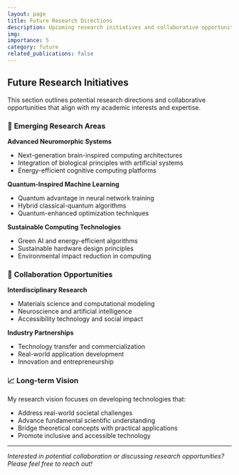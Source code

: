 ```yaml
---
layout: page
title: Future Research Directions
description: Upcoming research initiatives and collaborative opportunities
img: 
importance: 5
category: future
related_publications: false
---
```


## Future Research Initiatives

This section outlines potential research directions and collaborative opportunities that align with my academic interests and expertise.

### 🔮 **Emerging Research Areas**

**Advanced Neuromorphic Systems**
- Next-generation brain-inspired computing architectures
- Integration of biological principles with artificial systems
- Energy-efficient cognitive computing platforms

**Quantum-Inspired Machine Learning**
- Quantum advantage in neural network training
- Hybrid classical-quantum algorithms
- Quantum-enhanced optimization techniques

**Sustainable Computing Technologies**
- Green AI and energy-efficient algorithms
- Sustainable hardware design principles
- Environmental impact reduction in computing

### 🤝 **Collaboration Opportunities**

**Interdisciplinary Research**
- Materials science and computational modeling
- Neuroscience and artificial intelligence  
- Accessibility technology and social impact

**Industry Partnerships**
- Technology transfer and commercialization
- Real-world application development
- Innovation and entrepreneurship

### 📈 **Long-term Vision**

My research vision focuses on developing technologies that:
- Address real-world societal challenges
- Advance fundamental scientific understanding
- Bridge theoretical concepts with practical applications
- Promote inclusive and accessible technology

---

*Interested in potential collaboration or discussing research opportunities? Please feel free to reach out!*
